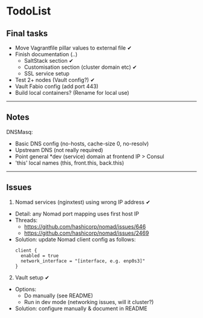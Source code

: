 # TodoList

## Final tasks

- Move Vagrantfile pillar values to external file ✔
- Finish documentation (..)
  - SaltStack section ✔
  - Customisation section (cluster domain etc) ✔
  - SSL service setup
- Test 2+ nodes (Vault config?) ✔
- Vault Fabio config (add port 443)
- Build local containers? (Rename for local use)

* * *

## Notes

DNSMasq:
  * Basic DNS config (no-hosts, cache-size 0, no-resolv)
  * Upstream DNS (not really required)
  * Point general *dev (service) domain at frontend IP > Consul
  * 'this' local names (this, front.this, back.this)

* * *

## Issues

1. Nomad services (nginxtest) using wrong IP address ✔
  - Detail: any Nomad port mapping uses first host IP
  - Threads:
    - https://github.com/hashicorp/nomad/issues/646
    - https://github.com/hashicorp/nomad/issues/2469
  - Solution: update Nomad client config as follows:
      ```
      client {
        enabled = true
        network_interface = "[interface, e.g. enp0s3]"
      }
      ```
2. Vault setup ✔
  - Options:
    - Do manually (see README)
    - Run in dev mode (networking issues, will it cluster?)
  - Solution: configure manually & document in README